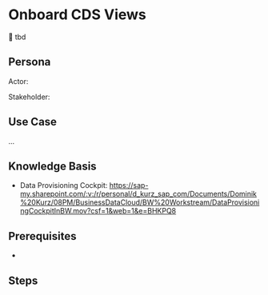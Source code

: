 # Onboard CDS Views

:construction_worker: tbd <br>

## Persona 
Actor:

Stakeholder:

## Use Case

...

## Knowledge Basis
* Data Provisioning Cockpit: https://sap-my.sharepoint.com/:v:/r/personal/d_kurz_sap_com/Documents/Dominik%20Kurz/08PM/BusinessDataCloud/BW%20Workstream/DataProvisioningCockpitInBW.mov?csf=1&web=1&e=BHKPQ8

## Prerequisites

* 

## Steps





